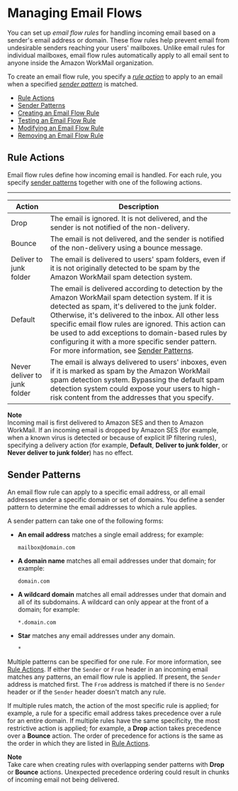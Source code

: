 # Managing Email Flows<a name="email-flows"></a>

You can set up *email flow rules* for handling incoming email based on a sender's email address or domain\. These flow rules help prevent email from undesirable senders reaching your users' mailboxes\. Unlike email rules for individual mailboxes, email flow rules automatically apply to all email sent to anyone inside the Amazon WorkMail organization\.

To create an email flow rule, you specify a [*rule action*](#email-flows-rule-actions) to apply to an email when a specified [*sender pattern*](#email-flows-patterns) is matched\.


+ [Rule Actions](#email-flows-rule-actions)
+ [Sender Patterns](#email-flows-patterns)
+ [Creating an Email Flow Rule](create-email-rules.md)
+ [Testing an Email Flow Rule](test-email-flow-rule.md)
+ [Modifying an Email Flow Rule](modify-email-flow-rule.md)
+ [Removing an Email Flow Rule](remove-email-flow-rule.md)

## Rule Actions<a name="email-flows-rule-actions"></a>

Email flow rules define how incoming email is handled\. For each rule, you specify [sender patterns](#email-flows-patterns) together with one of the following actions\.


****  

| Action | Description | 
| --- | --- | 
|  Drop  |  The email is ignored\. It is not delivered, and the sender is not notified of the non\-delivery\.  | 
|  Bounce  |  The email is not delivered, and the sender is notified of the non\-delivery using a bounce message\.  | 
| Deliver to junk folder |  The email is delivered to users' spam folders, even if it is not originally detected to be spam by the Amazon WorkMail spam detection system\.   | 
|  Default  |  The email is delivered according to detection by the Amazon WorkMail spam detection system\. If it is detected as spam, it's delivered to the junk folder\. Otherwise, it's delivered to the inbox\. All other less specific email flow rules are ignored\. This action can be used to add exceptions to domain\-based rules by configuring it with a more specific sender pattern\. For more information, see [Sender Patterns](#email-flows-patterns)\.  | 
|  Never deliver to junk folder  |  The email is always delivered to users' inboxes, even if it is marked as spam by the Amazon WorkMail spam detection system\. Bypassing the default spam detection system could expose your users to high\-risk content from the addresses that you specify\.  | 

**Note**  
Incoming mail is first delivered to Amazon SES and then to Amazon WorkMail\. If an incoming email is dropped by Amazon SES \(for example, when a known virus is detected or because of explicit IP filtering rules\), specifying a delivery action \(for example, **Default**, **Deliver to junk folder**, or **Never deliver to junk folder**\) has no effect\.

## Sender Patterns<a name="email-flows-patterns"></a>

An email flow rule can apply to a specific email address, or all email addresses under a specific domain or set of domains\. You define a sender pattern to determine the email addresses to which a rule applies\.

A sender pattern can take one of the following forms:

+ **An email address** matches a single email address; for example:

  ```
  mailbox@domain.com
  ```

+ **A domain name** matches all email addresses under that domain; for example:

  ```
  domain.com
  ```

+ **A wildcard domain** matches all email addresses under that domain and all of its subdomains\. A wildcard can only appear at the front of a domain; for example:

  ```
  *.domain.com
  ```

+ **Star** matches any email addresses under any domain\.

  ```
  *
  ```

Multiple patterns can be specified for one rule\. For more information, see [Rule Actions](#email-flows-rule-actions)\. If either the `Sender` or `From` header in an incoming email matches any patterns, an email flow rule is applied\. If present, the `Sender` address is matched first\. The `From` address is matched if there is no `Sender` header or if the `Sender` header doesn't match any rule\.

If multiple rules match, the action of the most specific rule is applied; for example, a rule for a specific email address takes precedence over a rule for an entire domain\. If multiple rules have the same specificity, the most restrictive action is applied; for example, a **Drop** action takes precedence over a **Bounce** action\. The order of precedence for actions is the same as the order in which they are listed in [Rule Actions](#email-flows-rule-actions)\.

**Note**  
Take care when creating rules with overlapping sender patterns with **Drop** or **Bounce** actions\. Unexpected precedence ordering could result in chunks of incoming email not being delivered\.